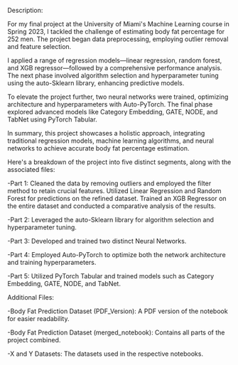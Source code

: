Description:

For my final project at the University of Miami's Machine Learning course in Spring 2023, I tackled the challenge of estimating body fat percentage for 252 men. The project began data preprocessing, employing outlier removal and feature selection.

I applied a range of regression models—linear regression, random forest, and XGB regressor—followed by a comprehensive performance analysis. The next phase involved algorithm selection and hyperparameter tuning using the auto-Sklearn library, enhancing predictive models.

To elevate the project further, two neural networks were trained, optimizing architecture and hyperparameters with Auto-PyTorch. The final phase explored advanced models like Category Embedding, GATE, NODE, and TabNet using PyTorch Tabular.

In summary, this project showcases a holistic approach, integrating traditional regression models, machine learning algorithms, and neural networks to achieve accurate body fat percentage estimation.

Here's a breakdown of the project into five distinct segments, along with the associated files:

-Part 1:
Cleaned the data by removing outliers and employed the filter method to retain crucial features.
Utilized Linear Regression and Random Forest for predictions on the refined dataset.
Trained an XGB Regressor on the entire dataset and conducted a comparative analysis of the results.

-Part 2:
Leveraged the auto-Sklearn library for algorithm selection and hyperparameter tuning.

-Part 3:
Developed and trained two distinct Neural Networks.

-Part 4:
Employed Auto-PyTorch to optimize both the network architecture and training hyperparameters.

-Part 5:
Utilized PyTorch Tabular and trained models such as Category Embedding, GATE, NODE, and TabNet.

Additional Files:

-Body Fat Prediction Dataset (PDF_Version): A PDF version of the notebook for easier readability.

-Body Fat Prediction Dataset (merged_notebook): Contains all parts of the project combined.

-X and Y Datasets: The datasets used in the respective notebooks.
